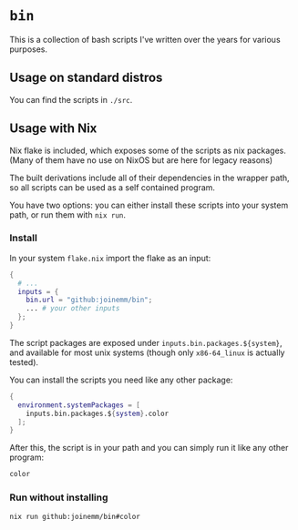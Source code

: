 # `bin`

This is a collection of bash scripts I've written over the years for various purposes.

## Usage on standard distros

You can find the scripts in `./src`.

## Usage with Nix

Nix flake is included, which exposes some of the scripts as nix packages. (Many of them have no use on NixOS but are here for legacy reasons)

The built derivations include all of their dependencies in the wrapper path, so all scripts can be used as a self contained program.

You have two options: you can either install these scripts into your system path, or run them with `nix run`.

### Install

In your system `flake.nix` import the flake as an input:

```nix
{
  # ...
  inputs = {
    bin.url = "github:joinemm/bin";
    ... # your other inputs
  };
}
```

The script packages are exposed under `inputs.bin.packages.${system}`, and available for most unix systems (though only `x86-64_linux` is actually tested).

You can install the scripts you need like any other package:

```nix
{
  environment.systemPackages = [
    inputs.bin.packages.${system}.color
  ];
}
```

After this, the script is in your path and you can simply run it like any other program:

```sh
color
```

### Run without installing

```sh
nix run github:joinemm/bin#color
```
